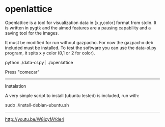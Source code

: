 openlattice
===========

Openlattice is a tool for visualization data in [x,y,color] format from stdin.
It is written in pygtk and the aimed features are a pausing capability and a 
saving tool for the images.

It must be modified for run without gazpacho. For now the gazpacho deb included
must be installed. To test the software you can use the data-ol.py program, it spits
x y color (0,1 or 2 for color).

python ./data-ol.py | ./openlattice

Press "comecar"

***************

Instalation

A very simple script to install (ubuntu tested) is included, run with:

sudo ./install-debian-ubuntu.sh

***************

http://youtu.be/W8icyfAYde4


